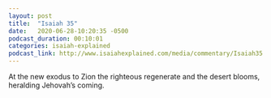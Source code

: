 ```yaml
---
layout: post
title:  "Isaiah 35"
date:   2020-06-28-10:20:35 -0500
podcast_duration: 00:10:01
categories: isaiah-explained
podcast_link: http://www.isaiahexplained.com/media/commentary/Isaiah35.mp3
---
```

At the new exodus to Zion the righteous regenerate and the desert blooms, heralding Jehovah’s coming.
